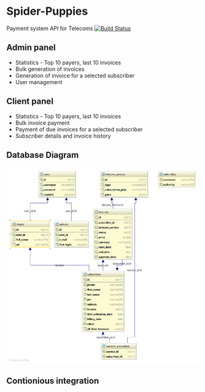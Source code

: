 # Spider-Puppies
Payment system API for Telecoms [![Build Status](https://travis-ci.org/MartinStoyanoff/Spider-Puppies.svg?branch=master)](https://travis-ci.org/MartinStoyanoff/Spider-Puppies)
## Admin panel
- Statistics - Top 10 payers, last 10 invoices
- Bulk generation of invoices
- Generation of invoice for a selected subscriber
- User management

## Client panel
- Statistics - Top 10 payers, last 10 invoices
- Bulk invoice payment
- Payment of due invoices for a selected subscriber
- Subscriber details and invoice history
## Database Diagram
![alt text](https://github.com/MartinStoyanoff/Spider-Puppies/blob/master/diagrams/telecomdb.png)
## Contionious integration



